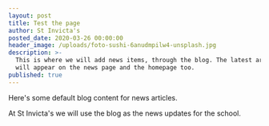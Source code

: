 ```yaml
---
layout: post
title: Test the page
author: St Invicta's
posted_date: 2020-03-26 00:00:00
header_image: /uploads/foto-sushi-6anudmpilw4-unsplash.jpg
description: >-
  This is where we will add news items, through the blog. The latest articles
  will appear on the news page and the homepage too.
published: true
---
```


Here's some default blog content for news articles.

At St Invicta's we will use the blog as the news updates for the school.